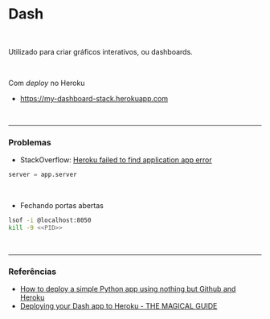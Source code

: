 # Dash

<br>

Utilizado para criar gráficos interativos, ou dashboards.

<br>

Com *deploy* no Heroku
- https://my-dashboard-stack.herokuapp.com

<br>

----

### Problemas

- StackOverflow: [Heroku failed to find application app error](https://stackoverflow.com/questions/60195575/heroku-failed-to-find-application-app-error)

```python
server = app.server
```

<br>

- Fechando portas abertas

```bash
lsof -i @localhost:8050
kill -9 <<PID>>
```



<br>

----

### Referências

- [How to deploy a simple Python app using nothing but Github and Heroku](https://medium.com/@austinlasseter/how-to-deploy-a-simple-plotly-dash-app-to-heroku-622a2216eb73)
- [Deploying your Dash app to Heroku - THE MAGICAL GUIDE](https://community.plotly.com/t/deploying-your-dash-app-to-heroku-the-magical-guide/46723)
